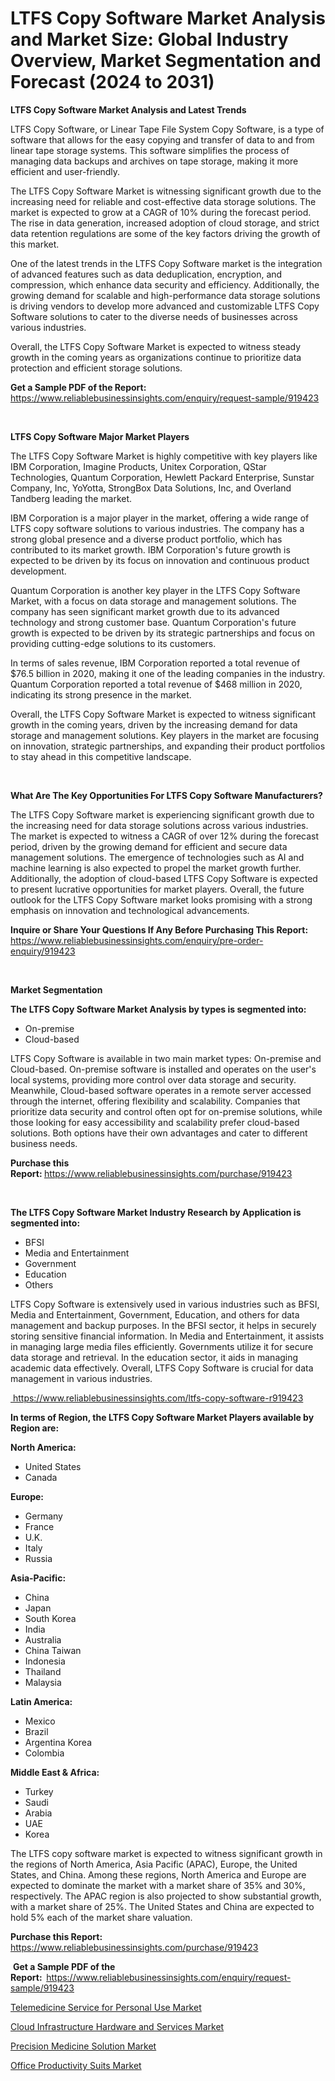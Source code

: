 <p><h1>LTFS Copy Software Market Analysis and Market Size: Global Industry Overview, Market Segmentation and Forecast (2024 to 2031)</h1></p><p><strong>LTFS Copy Software Market Analysis and Latest Trends</strong></p>
<p><p>LTFS Copy Software, or Linear Tape File System Copy Software, is a type of software that allows for the easy copying and transfer of data to and from linear tape storage systems. This software simplifies the process of managing data backups and archives on tape storage, making it more efficient and user-friendly.</p><p>The LTFS Copy Software Market is witnessing significant growth due to the increasing need for reliable and cost-effective data storage solutions. The market is expected to grow at a CAGR of 10% during the forecast period. The rise in data generation, increased adoption of cloud storage, and strict data retention regulations are some of the key factors driving the growth of this market.</p><p>One of the latest trends in the LTFS Copy Software market is the integration of advanced features such as data deduplication, encryption, and compression, which enhance data security and efficiency. Additionally, the growing demand for scalable and high-performance data storage solutions is driving vendors to develop more advanced and customizable LTFS Copy Software solutions to cater to the diverse needs of businesses across various industries.</p><p>Overall, the LTFS Copy Software Market is expected to witness steady growth in the coming years as organizations continue to prioritize data protection and efficient storage solutions.</p></p>
<p><strong>Get a Sample PDF of the Report:&nbsp;</strong> <a href="https://www.reliablebusinessinsights.com/enquiry/request-sample/919423">https://www.reliablebusinessinsights.com/enquiry/request-sample/919423</a></p>
<p>&nbsp;</p>
<p><strong>LTFS Copy Software Major Market Players</strong></p>
<p><p>The LTFS Copy Software Market is highly competitive with key players like IBM Corporation, Imagine Products, Unitex Corporation, QStar Technologies, Quantum Corporation, Hewlett Packard Enterprise, Sunstar Company, Inc, YoYotta, StrongBox Data Solutions, Inc, and Overland Tandberg leading the market. </p><p>IBM Corporation is a major player in the market, offering a wide range of LTFS copy software solutions to various industries. The company has a strong global presence and a diverse product portfolio, which has contributed to its market growth. IBM Corporation's future growth is expected to be driven by its focus on innovation and continuous product development.</p><p>Quantum Corporation is another key player in the LTFS Copy Software Market, with a focus on data storage and management solutions. The company has seen significant market growth due to its advanced technology and strong customer base. Quantum Corporation's future growth is expected to be driven by its strategic partnerships and focus on providing cutting-edge solutions to its customers.</p><p>In terms of sales revenue, IBM Corporation reported a total revenue of $76.5 billion in 2020, making it one of the leading companies in the industry. Quantum Corporation reported a total revenue of $468 million in 2020, indicating its strong presence in the market.</p><p>Overall, the LTFS Copy Software Market is expected to witness significant growth in the coming years, driven by the increasing demand for data storage and management solutions. Key players in the market are focusing on innovation, strategic partnerships, and expanding their product portfolios to stay ahead in this competitive landscape.</p></p>
<p>&nbsp;</p>
<p><strong>What Are The Key Opportunities For LTFS Copy Software Manufacturers?</strong></p>
<p><p>The LTFS Copy Software market is experiencing significant growth due to the increasing need for data storage solutions across various industries. The market is expected to witness a CAGR of over 12% during the forecast period, driven by the growing demand for efficient and secure data management solutions. The emergence of technologies such as AI and machine learning is also expected to propel the market growth further. Additionally, the adoption of cloud-based LTFS Copy Software is expected to present lucrative opportunities for market players. Overall, the future outlook for the LTFS Copy Software market looks promising with a strong emphasis on innovation and technological advancements.</p></p>
<p><strong>Inquire or Share Your Questions If Any Before Purchasing This Report:</strong> <a href="https://www.reliablebusinessinsights.com/enquiry/pre-order-enquiry/919423">https://www.reliablebusinessinsights.com/enquiry/pre-order-enquiry/919423</a></p>
<p>&nbsp;</p>
<p><strong>Market Segmentation</strong></p>
<p><strong>The LTFS Copy Software Market Analysis by types is segmented into:</strong></p>
<p><ul><li>On-premise</li><li>Cloud-based</li></ul></p>
<p><p>LTFS Copy Software is available in two main market types: On-premise and Cloud-based. On-premise software is installed and operates on the user's local systems, providing more control over data storage and security. Meanwhile, Cloud-based software operates in a remote server accessed through the internet, offering flexibility and scalability. Companies that prioritize data security and control often opt for on-premise solutions, while those looking for easy accessibility and scalability prefer cloud-based solutions. Both options have their own advantages and cater to different business needs.</p></p>
<p><strong>Purchase this Report:&nbsp;</strong><a href="https://www.reliablebusinessinsights.com/purchase/919423">https://www.reliablebusinessinsights.com/purchase/919423</a></p>
<p>&nbsp;</p>
<p><strong>The LTFS Copy Software Market Industry Research by Application is segmented into:</strong></p>
<p><ul><li>BFSI</li><li>Media and Entertainment</li><li>Government</li><li>Education</li><li>Others</li></ul></p>
<p><p>LTFS Copy Software is extensively used in various industries such as BFSI, Media and Entertainment, Government, Education, and others for data management and backup purposes. In the BFSI sector, it helps in securely storing sensitive financial information. In Media and Entertainment, it assists in managing large media files efficiently. Governments utilize it for secure data storage and retrieval. In the education sector, it aids in managing academic data effectively. Overall, LTFS Copy Software is crucial for data management in various industries.</p></p>
<p><a href="https://www.reliablebusinessinsights.com/ltfs-copy-software-r919423">&nbsp;https://www.reliablebusinessinsights.com/ltfs-copy-software-r919423</a></p>
<p><strong>In terms of Region, the LTFS Copy Software Market Players available by Region are:</strong></p>
<p>
    <p> <strong> North America: </strong>
        <ul>
            <li>United States</li>
            <li>Canada</li>
        </ul>
        </p> 
    <p> <strong> Europe: </strong>
        <ul>
            <li>Germany</li>
            <li>France</li>
            <li>U.K.</li>
            <li>Italy</li>
            <li>Russia</li>
        </ul>
        </p> 
    <p> <strong> Asia-Pacific: </strong>
        <ul>
            <li>China</li>
            <li>Japan</li>
            <li>South Korea</li>
            <li>India</li>
            <li>Australia</li>
            <li>China Taiwan</li>
            <li>Indonesia</li>
            <li>Thailand</li>
            <li>Malaysia</li>
        </ul>
        </p> 
    <p> <strong> Latin America: </strong>
        <ul>
            <li>Mexico</li>
            <li>Brazil</li>
            <li>Argentina Korea</li>
            <li>Colombia</li>
        </ul>
        </p> 
    <p> <strong> Middle East & Africa: </strong>
        <ul>
            <li>Turkey</li>
            <li>Saudi</li>
            <li>Arabia</li>
            <li>UAE</li>
            <li>Korea</li>
        </ul>
    </p>
    </p>
<p><p>The LTFS copy software market is expected to witness significant growth in the regions of North America, Asia Pacific (APAC), Europe, the United States, and China. Among these regions, North America and Europe are expected to dominate the market with a market share of 35% and 30%, respectively. The APAC region is also projected to show substantial growth, with a market share of 25%. The United States and China are expected to hold 5% each of the market share valuation.</p></p>
<p><strong>Purchase this Report: </strong><a href="https://www.reliablebusinessinsights.com/purchase/919423">https://www.reliablebusinessinsights.com/purchase/919423</a></p>
<p>&nbsp;<strong>Get a Sample PDF of the Report:&nbsp;&nbsp;</strong><a href="https://www.reliablebusinessinsights.com/enquiry/request-sample/919423">https://www.reliablebusinessinsights.com/enquiry/request-sample/919423</a></p>
<p><strong></strong></p>
<p><p><a href="https://github.com/waylose1223/Market-Research-Report-List-2/blob/main/telemedicine-service-for-personal-use-market.md">Telemedicine Service for Personal Use Market</a></p><p><a href="https://github.com/mdinislamsheik/Market-Research-Report-List-1/blob/main/cloud-infrastructure-hardware-and-services-market.md">Cloud Infrastructure Hardware and Services Market</a></p><p><a href="https://github.com/hzxpgedq27/Market-Research-Report-List-1/blob/main/precision-medicine-solution-market.md">Precision Medicine Solution Market</a></p><p><a href="https://github.com/sardarp081/Market-Research-Report-List-2/blob/main/office-productivity-suits-market.md">Office Productivity Suits Market</a></p></p>